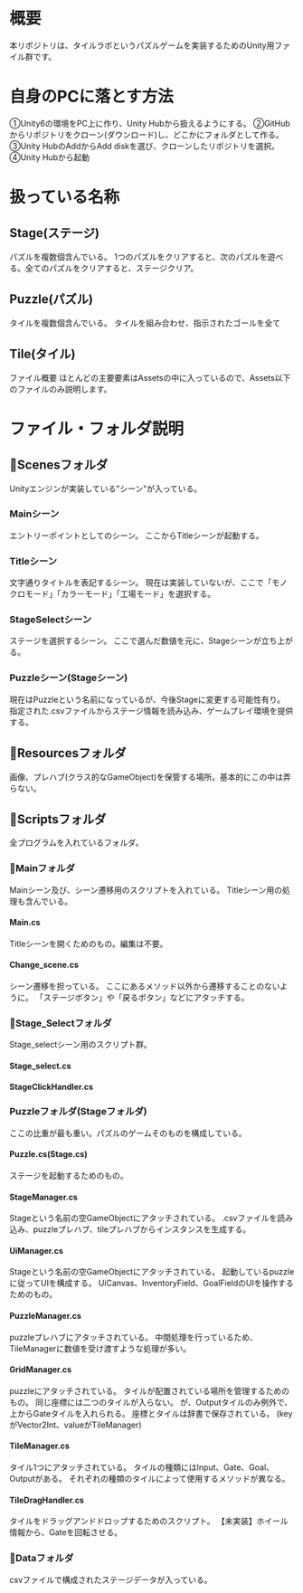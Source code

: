 # 概要
本リポジトリは、タイルラボというパズルゲームを実装するためのUnity用ファイル群です。


# 自身のPCに落とす方法
①Unity6の環境をPC上に作り、Unity Hubから扱えるようにする。
②GitHubからリポジトリをクローン(ダウンロード)し、どこかにフォルダとして作る。
③Unity HubのAddからAdd diskを選び、クローンしたリポジトリを選択。
④Unity Hubから起動

# 扱っている名称
## Stage(ステージ)
パズルを複数個含んでいる。
1つのパズルをクリアすると、次のパズルを遊べる。全てのパズルをクリアすると、ステージクリア。

## Puzzle(パズル)
タイルを複数個含んでいる。
タイルを組み合わせ、指示されたゴールを全て

## Tile(タイル)
ファイル概要
ほとんどの主要要素はAssetsの中に入っているので、Assets以下のファイルのみ説明します。

# ファイル・フォルダ説明
## 📁Scenesフォルダ
Unityエンジンが実装している"シーン"が入っている。

### Mainシーン
エントリーポイントとしてのシーン。
ここからTitleシーンが起動する。

### Titleシーン
文字通りタイトルを表記するシーン。
現在は実装していないが、ここで「モノクロモード」「カラーモード」「工場モード」を選択する。

### StageSelectシーン
ステージを選択するシーン。
ここで選んだ数値を元に、Stageシーンが立ち上がる。

### Puzzleシーン(Stageシーン)
現在はPuzzleという名前になっているが、今後Stageに変更する可能性有り。
指定された.csvファイルからステージ情報を読み込み、ゲームプレイ環境を提供する。

## 📁Resourcesフォルダ
画像、プレハブ(クラス的なGameObject)を保管する場所。基本的にこの中は弄らない。

## 📁Scriptsフォルダ
全プログラムを入れているフォルダ。

### 📁Mainフォルダ
Mainシーン及び、シーン遷移用のスクリプトを入れている。
Titleシーン用の処理も含んでいる。

#### Main.cs
Titleシーンを開くためのもの。編集は不要。

#### Change_scene.cs
シーン遷移を担っている。
ここにあるメソッド以外から遷移することのないように。
「ステージボタン」や「戻るボタン」などにアタッチする。

### 📁Stage_Selectフォルダ
Stage_selectシーン用のスクリプト群。

#### Stage_select.cs

#### StageClickHandler.cs

### Puzzleフォルダ(Stageフォルダ)
ここの比重が最も重い。パズルのゲームそのものを構成している。

#### Puzzle.cs(Stage.cs)
ステージを起動するためのもの。

#### StageManager.cs
Stageという名前の空GameObjectにアタッチされている。
.csvファイルを読み込み、puzzleプレハブ、tileプレハブからインスタンスを生成する。

#### UiManager.cs
Stageという名前の空GameObjectにアタッチされている。
起動しているpuzzleに従ってUIを構成する。
UiCanvas、InventoryField、GoalFieldのUIを操作するためのもの。

#### PuzzleManager.cs
puzzleプレハブにアタッチされている。
中間処理を行っているため、TileManagerに数値を受け渡すような処理が多い。

#### GridManager.cs
puzzleにアタッチされている。
タイルが配置されている場所を管理するためのもの。
同じ座標には二つのタイルが入らない。
が、Outputタイルのみ例外で、上からGateタイルを入れられる。
座標とタイルは辞書で保存されている。
(keyがVector2Int、valueがTileManager)

#### TileManager.cs
タイル1つにアタッチされている。
タイルの種類にはInput、Gate、Goal、Outputがある。
それぞれの種類のタイルによって使用するメソッドが異なる。

#### TileDragHandler.cs
タイルをドラッグアンドドロップするためのスクリプト。
【未実装】ホイール情報から、Gateを回転させる。

### 📁Dataフォルダ
csvファイルで構成されたステージデータが入っている。
